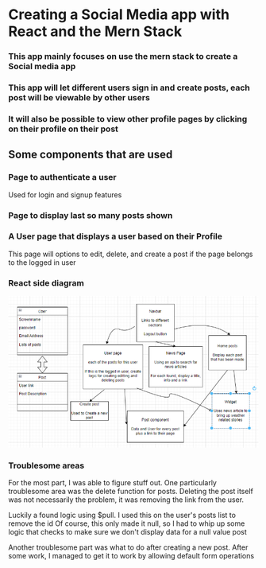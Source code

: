 # Creating a Social Media app with React and the Mern Stack

### This app mainly focuses on use the mern stack to create a Social media app

### This app will let different users sign in and create posts, each post will be viewable by other users

### It will also be possible to view other profile pages by clicking on their profile on their post

## Some components that are used

### Page to authenticate a user

Used for login and signup features

### Page to display last so many posts shown

### A User page that displays a user based on their Profile

This page will options to edit, delete, and create a post if the page belongs to the logged in user

### React side diagram

![Alt text](image-1.png)

### Troublesome areas

For the most part, I was able to figure stuff out. One particularly troublesome area was the delete function for posts. Deleting the post itself was not necessarily the problem, it was removing the link from the user.

Luckily a found logic using $pull. I used this on the user's posts list to remove the id
Of course, this only made it null, so I had to whip up some logic that checks to make sure we don't display data for a null value post

Another troublesome part was what to do after creating a new post. After some work, I managed to get it to work by allowing default form operations

